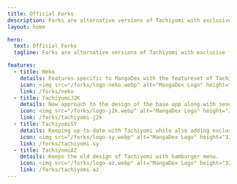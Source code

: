 ```yaml
---
title: Official Forks
description: Forks are alternative versions of Tachiyomi with exclusive features.
layout: home

hero:
  text: Official Forks
  tagline: Forks are alternative versions of Tachiyomi with exclusive features.

features:
  - title: Neko
    details: Features specific to MangaDex with the featureset of TachiyomiJ2K
    icon: <img src="/forks/logo-neko.webp" alt="MangaDex Logo" height="32" width="32">
    link: /forks/neko
  - title: TachiyomiJ2K
    details: New approach to the design of the base app along with several other enhancements
    icon: <img src="/forks/logo-j2k.webp" alt="MangaDex Logo" height="32" width="32">
    link: /forks/tachiyomi-j2k
  - title: TachiyomiSY
    details: Keeping up-to-date with Tachiyomi while also adding exclusive features
    icon: <img src="/forks/logo-sy.webp" alt="MangaDex Logo" height="32" width="32">
    link: /forks/tachiyomi-sy
  - title: TachiyomiAZ
    details: Keeps the old design of Tachiyomi with hamburger menu.
    icon: <img src="/forks/logo-az.webp" alt="MangaDex Logo" height="32" width="32">
    link: /forks/tachiyomi-az
---
```

